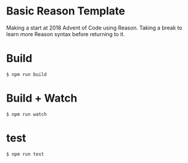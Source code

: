 # Basic Reason Template

Making a start at 2018 Advent of Code using Reason. Taking a break to learn more Reason syntax before returning to it.

# Build
```
$ npm run build
```

# Build + Watch

```
$ npm run watch
```

# test

```
$ npm run test
```